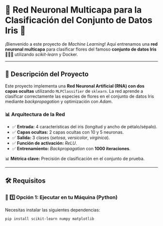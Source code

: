 # 🚀 Red Neuronal Multicapa para la Clasificación del Conjunto de Datos Iris 🌸  

¡Bienvenido a este proyecto de *Machine Learning*! Aquí entrenamos una **red neuronal multicapa** para clasificar flores del famoso **conjunto de datos Iris** 🌿🌺🌼 utilizando *scikit-learn* y Docker.  

---

## 📌 Descripción del Proyecto  
Este proyecto implementa una **Red Neuronal Artificial (RNA) con dos capas ocultas** utilizando `MLPClassifier` de `sklearn`. La red aprende a clasificar correctamente las especies de flores en el conjunto de datos Iris mediante *backpropagation* y optimización con *Adam*.  

### 📊 **Arquitectura de la Red**
- ✅ **Entrada:** 4 características del iris (longitud y ancho de pétalo/sépalo).  
- ✅ **Capas ocultas:** 2 capas ocultas con 10 y 5 neuronas.  
- ✅ **Salida:** 3 clases (*setosa*, *versicolor*, *virginica*).  
- ✅ **Función de activación:** *ReLU*.  
- ✅ **Entrenamiento:** *Backpropagation* con **1000 iteraciones**.  

📊 **Métrica clave:** Precisión de clasificación en el conjunto de prueba.  

---

## 🛠️ Requisitos
### 📌 **1️⃣ Opción 1: Ejecutar en tu Máquina (Python)**
Necesitas instalar las siguientes dependencias:  

```bash
pip install scikit-learn numpy matplotlib
